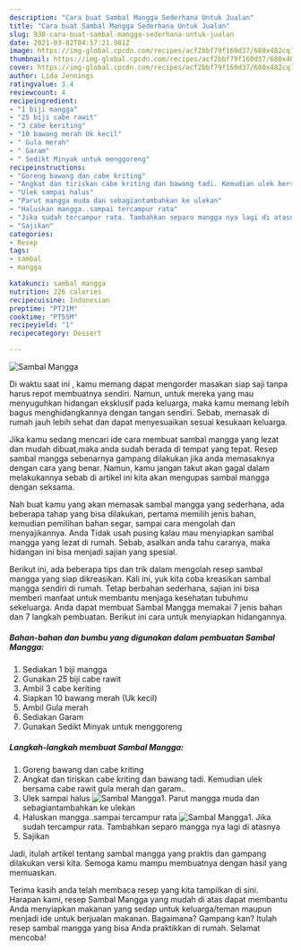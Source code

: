 ```yaml
---
description: "Cara buat Sambal Mangga Sederhana Untuk Jualan"
title: "Cara buat Sambal Mangga Sederhana Untuk Jualan"
slug: 938-cara-buat-sambal-mangga-sederhana-untuk-jualan
date: 2021-03-02T04:57:21.981Z
image: https://img-global.cpcdn.com/recipes/acf2bbf79f160d37/680x482cq70/sambal-mangga-foto-resep-utama.jpg
thumbnail: https://img-global.cpcdn.com/recipes/acf2bbf79f160d37/680x482cq70/sambal-mangga-foto-resep-utama.jpg
cover: https://img-global.cpcdn.com/recipes/acf2bbf79f160d37/680x482cq70/sambal-mangga-foto-resep-utama.jpg
author: Lida Jennings
ratingvalue: 3.4
reviewcount: 4
recipeingredient:
- "1 biji mangga"
- "25 biji cabe rawit"
- "3 cabe keriting"
- "10 bawang merah Uk kecil"
- " Gula merah"
- " Garam"
- " Sedikt Minyak untuk menggoreng"
recipeinstructions:
- "Goreng bawang dan cabe kriting"
- "Angkat dan tiriskan cabe kriting dan bawang tadi. Kemudian ulek bersama cabe rawit gula merah dan garam.."
- "Ulek sampai halus"
- "Parut mangga muda dan sebagiantambahkan ke ulekan"
- "Haluskan mangga..sampai tercampur rata"
- "Jika sudah tercampur rata. Tambahkan separo mangga nya lagi di atasnya"
- "Sajikan"
categories:
- Resep
tags:
- sambal
- mangga

katakunci: sambal mangga 
nutrition: 226 calories
recipecuisine: Indonesian
preptime: "PT21M"
cooktime: "PT55M"
recipeyield: "1"
recipecategory: Dessert

---
```



![Sambal Mangga](https://img-global.cpcdn.com/recipes/acf2bbf79f160d37/680x482cq70/sambal-mangga-foto-resep-utama.jpg)

Di waktu  saat ini , kamu memang dapat mengorder masakan siap saji tanpa harus repot membuatnya sendiri. Namun, untuk mereka yang mau menyuguhkan hidangan eksklusif pada keluarga, maka kamu memang lebih bagus menghidangkannya dengan tangan sendiri. Sebab, memasak di rumah jauh lebih sehat dan dapat menyesuaikan sesuai kesukaan keluarga.

Jika kamu sedang mencari ide cara membuat sambal mangga yang lezat dan mudah dibuat,maka anda sudah berada di tempat yang tepat. Resep sambal mangga  sebenarnya gampang dilakukan jika anda memasaknya dengan cara yang benar. Namun, kamu jangan takut akan gagal dalam melakukannya 
sebab di artikel ini kita akan mengupas sambal mangga dengan seksama.  



Nah buat kamu yang akan memasak sambal mangga yang sederhana, ada beberapa tahap yang bisa dilakukan, pertama memilih jenis bahan, kemudian pemilihan bahan segar, sampai cara mengolah dan menyajikannya. Anda Tidak usah pusing kalau mau menyiapkan sambal mangga yang lezat di rumah. Sebab, asalkan anda  tahu caranya, maka hidangan ini bisa menjadi sajian yang spesial.

Berikut ini, ada beberapa tips dan trik dalam mengolah resep sambal mangga yang siap dikreasikan. Kali ini, yuk kita coba kreasikan sambal mangga sendiri di rumah. Tetap berbahan sederhana, sajian ini bisa memberi manfaat untuk membantu menjaga kesehatan tubuhmu sekeluarga. Anda dapat membuat Sambal Mangga memakai 7 jenis bahan dan 7 langkah pembuatan. Berikut ini cara untuk menyiapkan hidangannya.

<!--inarticleads1-->

##### Bahan-bahan dan bumbu yang digunakan dalam pembuatan Sambal Mangga:

1. Sediakan 1 biji mangga
1. Gunakan 25 biji cabe rawit
1. Ambil 3 cabe keriting
1. Siapkan 10 bawang merah (Uk kecil)
1. Ambil  Gula merah
1. Sediakan  Garam
1. Gunakan  Sedikt Minyak untuk menggoreng




<!--inarticleads2-->

##### Langkah-langkah membuat Sambal Mangga:

1. Goreng bawang dan cabe kriting
1. Angkat dan tiriskan cabe kriting dan bawang tadi. Kemudian ulek bersama cabe rawit gula merah dan garam..
1. Ulek sampai halus
<img src="//assets-global.cpcdn.com/assets/icons/button_play-2c75c40dde080a61004c1f40b05d8f140eaff45d7e9e6481dc71c63d2e7c4909.png" alt="Sambal Mangga">1. Parut mangga muda dan sebagiantambahkan ke ulekan
1. Haluskan mangga..sampai tercampur rata
<img src="//assets-global.cpcdn.com/assets/icons/button_play-2c75c40dde080a61004c1f40b05d8f140eaff45d7e9e6481dc71c63d2e7c4909.png" alt="Sambal Mangga">1. Jika sudah tercampur rata. Tambahkan separo mangga nya lagi di atasnya
1. Sajikan




Jadi, itulah artikel tentang  sambal mangga  yang praktis dan gampang dilakukan versi kita. Semoga kamu mampu membuatnya dengan hasil yang memuaskan. 

Terima kasih anda telah membaca resep yang kita tampilkan di sini. Harapan kami, resep  Sambal Mangga yang mudah di atas dapat membantu Anda menyiapkan makanan yang sedap untuk keluarga/teman maupun menjadi ide untuk berjualan makanan. Bagaimana? Gampang kan? Itulah resep sambal mangga yang bisa Anda praktikkan di rumah. Selamat mencoba!

